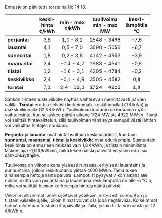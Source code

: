 Ennuste on päivitetty torstaina klo 14:18.

|        | keski-<br>hinta<br>¢/kWh | min - max<br>¢/kWh | tuulivoima<br>min - max<br>MW | keski-<br>lämpötila<br>°C |
|:-------------|:----------------:|:----------------:|:-------------:|:-------------:|
| **perjantai** | 3,8 | 1,0 - 8,2 | 2548 - 3496 | -7,6 |
| **lauantai** | 4,1 | 0,5 - 7,0 | 3690 - 5056 | -6,7 |
| **sunnuntai** | 1,8 | 0,2 - 3,8 | 4142 - 4953 | -3,9 |
| **maanantai** | 2,4 | -0,4 - 4,7 | 2988 - 4541 | -0,8 |
| **tiistai** | 1,2 | -1,6 - 3,1 | 4205 - 4784 | -0,2 |
| **keskiviikko** | 2,4 | -0,1 - 4,9 | 3505 - 4592 | 0,8 |
| **torstai** | 7,1 | 2,4 - 12,3 | 1724 - 4922 | 1,0 |

Sähkön hintaennuste viikolle näyttää vaihtelevan merkittävästi päivien välillä. **Torstai** erottuu selvästi korkeimmalla keskihinnalla (7,1 ¢/kWh) ja maksimihinnalla (12,3 ¢/kWh). Tuulivoiman tuotanto on torstaina myös vaihtelevinta, kun se laskee päivän aikana 1724 MW:sta 4922 MW:iin. Tämä voi selittää hintavaihtelun, sillä tuulivoiman vähäisyys aamupäivästä lähtien voi vaikuttaa hintojen nousuun.

**Perjantai** ja **lauantai** ovat hintatasoltaan keskimääräisiä, kun taas **sunnuntai**, **maanantai**, **tiistai** ja **keskiviikko** ovat edullisempia. Sunnuntain keskihinta on ennusteen mukaan vain 1,8 ¢/kWh, ja tiistain minimihinta laskee jopa -1,6 ¢/kWh:iin, mikä tekee näistä päivistä erityisen edullisia sähkönkäyttäjille.

Tuulivoima on viikon aikana yleisesti runsasta, erityisesti lauantaina ja sunnuntaina, jolloin keskituotanto ylittää 4000 MW:n. Tämä tukee alhaisempia hintoja näinä päivinä. Lämpötilat pysyvät viikon aikana alle nollan, mutta vain perjantaina ja lauantaina keskilämpötila on alle -5 °C:n, mikä voi selittää hieman korkeampia hintoja näinä päivinä.

Viikon edullisimmat tunnit sijoittuvat yöaikaan, erityisesti sunnuntain ja tiistain väliselle ajalle, jolloin hinnat voivat olla jopa negatiivisia. Korkeimmat hinnat odotetaan torstaina iltapäivällä ja illalla, jolloin hinta voi nousta yli 12 ¢/kWh:n.